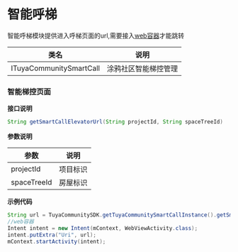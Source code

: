 # 智能呼梯
智能呼梯模块提供进入呼梯页面的url,需要接入[web容器](./resource/WebContainer.md#Web容器接入)才能跳转

| 类名        | 说明              |
| ----------- | ----------------- |
| ITuyaCommunitySmartCall| 涂鸦社区智能梯控管理|

### 智能梯控页面
**接口说明**
 
  ```java
String getSmartCallElevatorUrl(String projectId, String spaceTreeId)	
  ```

**参数说明**

| 参数        | 说明                            |
| ----------- | ------------------------------- |
| projectId    | 项目标识                          |
| spaceTreeId |房屋标识|

**示例代码**

```java
String url = TuyaCommunitySDK.getTuyaCommunitySmartCallInstance().getSmartCallElevatorUrl( String projectId, String spaceTreeId)
//web容器
Intent intent = new Intent(mContext, WebViewActivity.class);
intent.putExtra("Uri", url);
mContext.startActivity(intent);
```